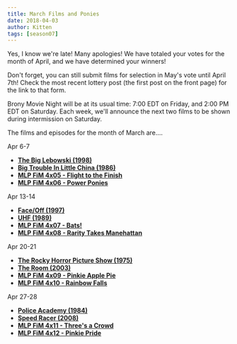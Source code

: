 ```yaml
---
title: March Films and Ponies
date: 2018-04-03
author: Kitten
tags: [season07]
---
```


Yes, I know we're late!  Many apologies!  We have totaled your votes for the month of April, and we have determined your winners!

Don't forget, you can still submit films for selection in May's vote until April 7th!  Check the most recent lottery post (the first post on the front page) for the link to that form.

Brony Movie Night will be at its usual time: 7:00 EDT on Friday, and 2:00 PM EDT on Saturday.  Each week, we'll announce the next two films to be shown during intermission on Saturday.

The films and episodes for the month of March are....

Apr 6-7
-	**[The Big Lebowski (1998)][m1]**
-	**[Big Trouble In Little China (1986)][m2]**
-	**[MLP FiM 4x05 - Flight to the Finish][p1]**
-	**[MLP FiM 4x06 - Power Ponies][p2]**

Apr 13-14
-	**[Face/Off (1997)][m3]**
-	**[UHF (1989)][m4]**
-	**[MLP FiM 4x07 - Bats!][p3]**
-	**[MLP FiM 4x08 - Rarity Takes Manehattan][p4]**

Apr 20-21
-	**[The Rocky Horror Picture Show (1975)][m5]**
-	**[The Room (2003)][m6]**
-	**[MLP FiM 4x09 - Pinkie Apple Pie][p5]**
-	**[MLP FiM 4x10 - Rainbow Falls][p6]**

Apr 27-28
-	**[Police Academy (1984)][m7]**
-	**[Speed Racer (2008)][m8]**
-	**[MLP FiM 4x11 - Three's a Crowd][p7]**
-	**[MLP FiM 4x12 - Pinkie Pride][p8]**

[m1]: http://www.imdb.com/title/tt0118715/
[m2]: http://www.imdb.com/title/tt0090728/
[m3]: http://www.imdb.com/title/tt0119094/
[m4]: http://www.imdb.com/title/tt0098546/
[m5]: http://www.imdb.com/title/tt0073629/
[m6]: http://www.imdb.com/title/tt0368226/
[m7]: http://www.imdb.com/title/tt0087928/
[m8]: http://www.imdb.com/title/tt0811080/
[p1]: http://www.imdb.com/title/tt3098646/
[p2]: http://www.imdb.com/title/tt3098722/
[p3]: http://www.imdb.com/title/tt3099912/
[p4]: http://www.imdb.com/title/tt3099910/
[p5]: http://www.imdb.com/title/tt3098660/
[p6]: http://www.imdb.com/title/tt3099906/
[p7]: http://www.imdb.com/title/tt3099904/
[p8]: http://www.imdb.com/title/tt3099902/
